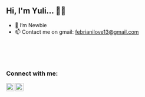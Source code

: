 ## Hi, I'm Yuli...   👋💖

- 🌱 I’m Newbie
- 📫 Contact me on gmail: febrianilove13@gmail.com

<br />
<br />
<br />

### Connect with me:

<a href="https://www.youtube.com/channel/UC_tUzflb4hPOj0a0N3xnRKg"><img align="left" alt="Yulia Febriani | YouTube" width="22px" src="https://cdn.jsdelivr.net/npm/simple-icons@v3/icons/youtube.svg" /></a>
<a href="https://twitter.com/yf13_ilyv"><img align="left" alt="yuli | Twitter" width="22px" src="https://cdn.jsdelivr.net/npm/simple-icons@v3/icons/twitter.svg" /></a>


<br />
<br />
<br />
<br />
